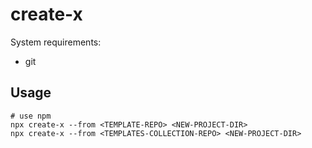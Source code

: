 # create-x

System requirements:

 * git

## Usage

```shell
# use npm
npx create-x --from <TEMPLATE-REPO> <NEW-PROJECT-DIR>
npx create-x --from <TEMPLATES-COLLECTION-REPO> <NEW-PROJECT-DIR>
```
